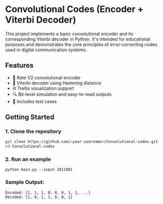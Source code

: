 # Convolutional Codes (Encoder + Viterbi Decoder)

This project implements a basic convolutional encoder and its corresponding Viterbi decoder in Python. It's intended for educational purposes and demonstrates the core principles of error-correcting codes used in digital communication systems.

## Features

- 📡 Rate 1/2 convolutional encoder  
- 🧠 Viterbi decoder using Hamming distance  
- 🌐 Trellis visualization support  
- 🔍 Bit-level simulation and easy-to-read outputs  
- 🧪 Includes test cases  

## Getting Started

### 1. Clone the repository

```bash
git clone https://github.com/<your-username>/Convolutional-codes.git
cd Convolutional-codes
```

### 2. Run an example
```plaintext
python main.py --input 1011001
```

### Sample Output:
```plaintext
Encoded: [1, 1, 1, 0, 0, 0, 1, 1, ...]
Decoded: [1, 0, 1, 1, 0, 0, 1]
```
